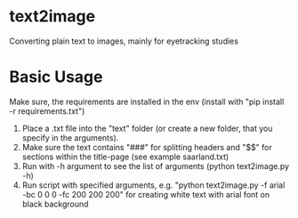 # text2image
Converting plain text to images, mainly for eyetracking studies

# Basic Usage

Make sure, the requirements are installed in the env (install with "pip install -r requirements.txt")

1. Place a .txt file into the "text" folder (or create a new folder, that you specify in the arguments).
2. Make sure the text contains "###" for splitting headers and "$$" for sections within the title-page (see example saarland.txt)
3. Run with -h argument to see the list of arguments (python text2image.py -h)
4. Run script with specified arguments, e.g. "python text2image.py -f arial -bc 0 0 0 -fc 200 200 200" for creating white text with arial font on black background
